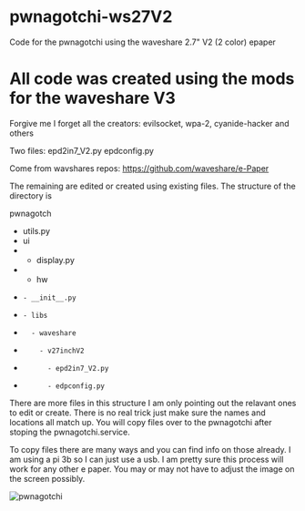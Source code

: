 # pwnagotchi-ws27V2
Code for the pwnagotchi using the waveshare 2.7" V2 (2 color) epaper

# All code was created using the mods for the waveshare V3 
Forgive me I forget all the creators: evilsocket, wpa-2, cyanide-hacker and others

Two files:
epd2in7_V2.py
epdconfig.py

Come from wavshares repos: https://github.com/waveshare/e-Paper

The remaining are edited or created using existing files. The structure of the directory is

pwnagotch
- utils.py
- ui
-   - display.py
-   - hw
-     - __init__.py
-     - libs
-       - waveshare
-         - v27inchV2
-           - epd2in7_V2.py
-           - edpconfig.py

There are more files in this structure I am only pointing out the relavant ones to edit or create. There is no real trick just make sure the names and locations all match up. You will copy files over to the pwnagotchi after stoping the pwnagotchi.service.

To copy files there are many ways and you can find info on those already. I am using a pi 3b so I can just use a usb. I am pretty sure this process will work for any other e paper. You may or may not have to adjust the image on the screen possibly.

![pwnagotchi](https://github.com/etothex23/pwnagotchi-ws27V2/assets/1457399/10b5f14d-c11c-4ff1-af0e-bc09928eb23d)
